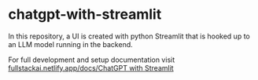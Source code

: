 # chatgpt-with-streamlit
In this repository, a UI is created with python Streamlit that is hooked up to an LLM model running in the backend.

For full development and setup documentation visit [fullstackai.netlify.app/docs/ChatGPT with Streamlit](https://fullstackai.netlify.app/docs/ChatGPT%20with%20Streamlit/Introduction)
